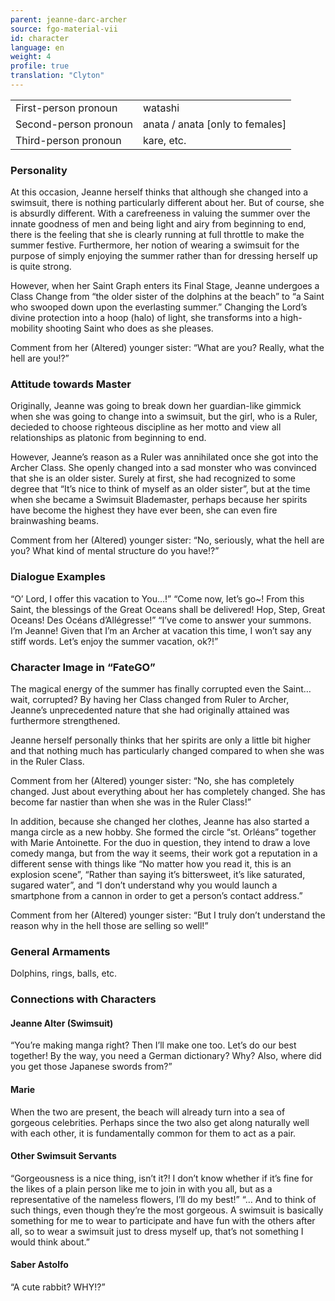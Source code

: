 ```yaml
---
parent: jeanne-darc-archer
source: fgo-material-vii
id: character
language: en
weight: 4
profile: true
translation: "Clyton"
---
```


<table>
  <tr><td>First-person pronoun</td><td>watashi</td></tr>
  <tr><td>Second-person pronoun</td><td>anata / anata [only to females]</td></tr>
  <tr><td>Third-person pronoun</td><td>kare, etc.</td></tr>
</table>

### Personality

At this occasion, Jeanne herself thinks that although she changed into a swimsuit, there is nothing particularly different about her. But of course, she is absurdly different. With a carefreeness in valuing the summer over the innate goodness of men and being light and airy from beginning to end, there is the feeling that she is clearly running at full throttle to make the summer festive. Furthermore, her notion of wearing a swimsuit for the purpose of simply enjoying the summer rather than for dressing herself up is quite strong.

However, when her Saint Graph enters its Final Stage, Jeanne undergoes a Class Change from “the older sister of the dolphins at the beach” to “a Saint who swooped down upon the everlasting summer.” Changing the Lord’s divine protection into a hoop (halo) of light, she transforms into a high-mobility shooting Saint who does as she pleases.

Comment from her (Altered) younger sister: “What are you? Really, what the hell are you!?”

### Attitude towards Master

Originally, Jeanne was going to break down her guardian-like gimmick when she was going to change into a swimsuit, but the girl, who is a Ruler, decieded to choose righteous discipline as her motto and view all relationships as platonic from beginning to end.

However, Jeanne’s reason as a Ruler was annihilated once she got into the Archer Class. She openly changed into a sad monster who was convinced that she is an older sister. Surely at first, she had recognized to some degree that “It’s nice to think of myself as an older sister”, but at the time when she became a Swimsuit Blademaster, perhaps because her spirits have become the highest they have ever been, she can even fire brainwashing beams.

Comment from her (Altered) younger sister: “No, seriously, what the hell are you? What kind of mental structure do you have!?”

### Dialogue Examples

“O’ Lord, I offer this vacation to You…!”
“Come now, let’s go~! From this Saint, the blessings of the Great Oceans shall be delivered! Hop, Step, Great Oceans! Des Océans d’Allégresse!”
“I’ve come to answer your summons. I’m Jeanne! Given that I’m an Archer at vacation this time, I won’t say any stiff words. Let’s enjoy the summer vacation, ok?!”

### Character Image in “FateGO”

The magical energy of the summer has finally corrupted even the Saint… wait, corrupted? By having her Class changed from Ruler to Archer, Jeanne’s unprecedented nature that she had originally attained was furthermore strengthened.

Jeanne herself personally thinks that her spirits are only a little bit higher and that nothing much has particularly changed compared to when she was in the Ruler Class.

Comment from her (Altered) younger sister: “No, she has completely changed. Just about everything about her has completely changed. She has become far nastier than when she was in the Ruler Class!”

In addition, because she changed her clothes, Jeanne has also started a manga circle as a new hobby. She formed the circle “st. Orléans” together with Marie Antoinette. For the duo in question, they intend to draw a love comedy manga, but from the way it seems, their work got a reputation in a different sense with things like “No matter how you read it, this is an explosion scene”, “Rather than saying it’s bittersweet, it’s like saturated, sugared water”, and “I don’t understand why you would launch a smartphone from a cannon in order to get a person’s contact address.”

Comment from her (Altered) younger sister: “But I truly don’t understand the reason why in the hell those are selling so well!”

### General Armaments

Dolphins, rings, balls, etc.

### Connections with Characters

#### Jeanne Alter (Swimsuit)

“You’re making manga right? Then I’ll make one too. Let’s do our best together! By the way, you need a German dictionary? Why? Also, where did you get those Japanese swords from?”

#### Marie

When the two are present, the beach will already turn into a sea of gorgeous celebrities. Perhaps since the two also get along naturally well with each other, it is fundamentally common for them to act as a pair.

#### Other Swimsuit Servants

“Gorgeousness is a nice thing, isn’t it?! I don’t know whether if it’s fine for the likes of a plain person like me to join in with you all, but as a representative of the nameless flowers, I’ll do my best!”
“… And to think of such things, even though they’re the most gorgeous. A swimsuit is basically something for me to wear to participate and have fun with the others after all, so to wear a swimsuit just to dress myself up, that’s not something I would think about.”

#### Saber Astolfo

“A cute rabbit? WHY!?”
